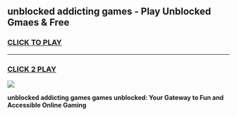 
## unblocked addicting games - Play Unblocked Gmaes & Free
<h3>
<a href="https://news.freeplayer.one?title=unblocked_addicting_games&ref=23F">CLICK TO PLAY</a></h3>
<hr>

<h3>
<a href="https://news.freeplayer.one?title=unblocked_addicting_games&ref=23F">CLICK 2 PLAY</a>
  
</h3>

<a href="https://news.freeplayer.one?title=unblocked_addicting_games&ref=23F/"><img src="https://clearcache.store/games.png"></a>


**unblocked addicting games games unblocked: Your Gateway to Fun and Accessible Online Gaming**

